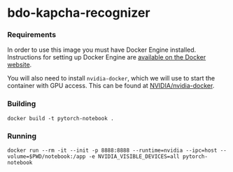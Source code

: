 # bdo-kapcha-recognizer


### Requirements
In order to use this image you must have Docker Engine installed. Instructions
for setting up Docker Engine are
[available on the Docker website](https://docs.docker.com/engine/installation/).

You will also need to install `nvidia-docker`, which we will use to start the
container with GPU access. This can be found at
[NVIDIA/nvidia-docker](https://github.com/NVIDIA/nvidia-docker).

### Building

```
docker build -t pytorch-notebook .
```

### Running

```
docker run --rm -it --init -p 8888:8888 --runtime=nvidia --ipc=host --volume=$PWD/notebook:/app -e NVIDIA_VISIBLE_DEVICES=all pytorch-notebook

```

